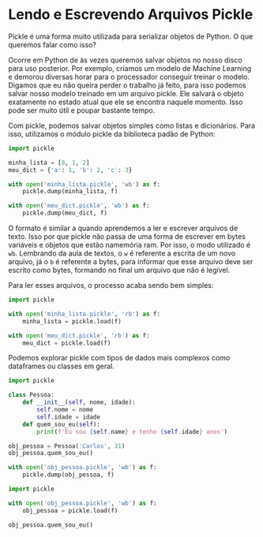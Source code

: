# Lendo e Escrevendo Arquivos Pickle

Pickle é uma forma muito utilizada para serializar objetos de Python. O que queremos falar como isso?

Ocorre em Python de às vezes queremos salvar objetos no nosso disco para uso posterior. Por exemplo, criamos um modelo de Machine Learning e demorou diversas horar para o processador conseguir treinar o modelo. Digamos que eu não queira perder o trabalho já feito, para isso podemos salvar nosso modelo treinado em um arquivo pickle. Ele salvará o objeto exatamente no estado atual que ele se encontra naquele momento. Isso pode ser muito útil e poupar bastante tempo.

Com pickle, podemos salvar objetos simples como listas e dicionários. Para isso, utilizamos o módulo pickle da biblioteca padão de Python:


```python
import pickle

minha_lista = [0, 1, 2]
meu_dict = {'a': 1, 'b': 2, 'c': 3}

with open('minha_lista.pickle', 'wb') as f:
	pickle.dump(minha_lista, f)

with open('meu_dict.pickle', 'wb') as f:
	pickle.dump(meu_dict, f)

```

O formato é similar a quando aprendemos a ler e escrever arquivos de texto. Isso por que pickle não passa de uma forma de escrever em bytes variáveis e objetos que estão namemória ram. Por isso, o modo utilizado é `wb`. Lembrando da aula de textos, o `w` é referente a escrita de um novo arquivo, já o `b` é referente a bytes, para informar que esse arquivo deve ser escrito como bytes, formando no final um arquivo que não é legível.

Para ler esses arquivos, o processo acaba sendo bem simples:

```python
import pickle

with open('minha_lista.pickle', 'rb') as f:
	minha_lista = pickle.load(f)

with open('meu_dict.pickle', 'rb') as f:
	meu_dict = pickle.load(f)

```

Podemos explorar pickle com tipos de dados mais complexos como dataframes ou classes em geral.


```python
import pickle

class Pessoa:
	def __init__(self, nome, idade):
		self.nome = nome
		self.idade = idade
	def quem_sou_eu(self):
		print(f'Eu sou {self.name} e tenho {self.idade} anos')

obj_pessoa = Pessoa('Carlos', 31)
obj_pessoa.quem_sou_eu()

with open('obj_pessoa.pickle', 'wb') as f:
	pickle.dump(obj_pessoa, f)

```


```python
import pickle

with open('obj_pessoa.pickle', 'wb') as f:
	obj_pessoa = pickle.load(f)

obj_pessoa.quem_sou_eu()

```


